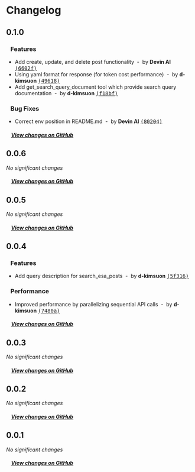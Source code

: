 # Changelog

## 0.1.0

### &nbsp;&nbsp;&nbsp;Features

- Add create, update, and delete post functionality &nbsp;-&nbsp; by **Devin AI** [<samp>(6602f)</samp>](https://github.com/d-kimuson/esa-mcp-server/commit/6602f1b)
- Using yaml format for response (for token cost performance) &nbsp;-&nbsp; by **d-kimsuon** [<samp>(49618)</samp>](https://github.com/d-kimuson/esa-mcp-server/commit/4961824)
- Add get_search_query_document tool which provide search query documentation &nbsp;-&nbsp; by **d-kimsuon** [<samp>(f18bf)</samp>](https://github.com/d-kimuson/esa-mcp-server/commit/f18bfe4)

### &nbsp;&nbsp;&nbsp;Bug Fixes

- Correct env position in README.md &nbsp;-&nbsp; by **Devin AI** [<samp>(80204)</samp>](https://github.com/d-kimuson/esa-mcp-server/commit/80204f6)

##### &nbsp;&nbsp;&nbsp;&nbsp;[View changes on GitHub](https://github.com/d-kimuson/esa-mcp-server/compare/v0.0.6...0.1.0)

## 0.0.6

_No significant changes_

##### &nbsp;&nbsp;&nbsp;&nbsp;[View changes on GitHub](https://github.com/d-kimuson/esa-mcp-server/compare/v0.0.5...0.0.6)

## 0.0.5

_No significant changes_

##### &nbsp;&nbsp;&nbsp;&nbsp;[View changes on GitHub](https://github.com/d-kimuson/esa-mcp-server/compare/v0.0.4...0.0.5)

## 0.0.4

### &nbsp;&nbsp;&nbsp;Features

- Add query description for search_esa_posts &nbsp;-&nbsp; by **d-kimsuon** [<samp>(5f316)</samp>](https://github.com/d-kimuson/esa-mcp-server/commit/5f316ec)

### &nbsp;&nbsp;&nbsp;Performance

- Improved performance by parallelizing sequential API calls &nbsp;-&nbsp; by **d-kimsuon** [<samp>(7480a)</samp>](https://github.com/d-kimuson/esa-mcp-server/commit/7480ad8)

##### &nbsp;&nbsp;&nbsp;&nbsp;[View changes on GitHub](https://github.com/d-kimuson/esa-mcp-server/compare/v0.0.3...0.0.4)

## 0.0.3

_No significant changes_

##### &nbsp;&nbsp;&nbsp;&nbsp;[View changes on GitHub](https://github.com/d-kimuson/esa-mcp-server/compare/v0.0.2...0.0.3)

## 0.0.2

_No significant changes_

##### &nbsp;&nbsp;&nbsp;&nbsp;[View changes on GitHub](https://github.com/d-kimuson/esa-mcp-server/compare/v0.0.1...0.0.2)

## 0.0.1

_No significant changes_

##### &nbsp;&nbsp;&nbsp;&nbsp;[View changes on GitHub](https://github.com/d-kimuson/esa-mcp-server/compare/706eb4d2bd361ca90ee31dac718bb8c895e6399e...0.0.1)
